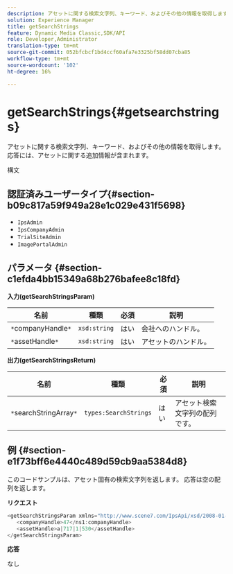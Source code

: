 ```yaml
---
description: アセットに関する検索文字列、キーワード、およびその他の情報を取得します。 応答には、アセットに関する追加情報が含まれます。
solution: Experience Manager
title: getSearchStrings
feature: Dynamic Media Classic,SDK/API
role: Developer,Administrator
translation-type: tm+mt
source-git-commit: 052bfcbcf1bd4ccf60afa7e3325bf58dd07cba85
workflow-type: tm+mt
source-wordcount: '102'
ht-degree: 16%

---
```



# getSearchStrings{#getsearchstrings}

アセットに関する検索文字列、キーワード、およびその他の情報を取得します。 応答には、アセットに関する追加情報が含まれます。

構文

## 認証済みユーザータイプ{#section-b09c817a59f949a28e1c029e431f5698}

* `IpsAdmin`
* `IpsCompanyAdmin`
* `TrialSiteAdmin`
* `ImagePortalAdmin`

## パラメータ {#section-c1efda4bb15349a68b276bafee8c18fd}

**入力(getSearchStringsParam)**

| 名前 | 種類 | 必須 | 説明 |
|---|---|---|---|
| `*`companyHandle`*` | `xsd:string` | はい | 会社へのハンドル。 |
| `*`assetHandle`*` | `xsd:string` | はい | アセットのハンドル。 |

**出力(getSearchStringsReturn)**

| 名前 | 種類 | 必須 | 説明 |
|---|---|---|---|
| `*`searchStringArray`*` | `types:SearchStrings` | はい | アセット検索文字列の配列です。 |

## 例 {#section-e1f73bff6e4440c489d59cb9aa5384d8}

このコードサンプルは、アセット固有の検索文字列を返します。 応答は空の配列を返します。

**リクエスト**

```java
<getSearchStringsParam xmlns="http://www.scene7.com/IpsApi/xsd/2008-01-15">
   <companyHandle>47</ns1:companyHandle>
   <assetHandle>a|717|1|530</assetHandle>
</getSearchStringsParam>
```

**応答**

なし
